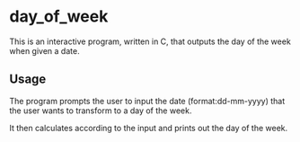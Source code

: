# day_of_week
This is an interactive program, written in C, that outputs the day of the week when given a date.

## Usage
The program prompts the user to input the date (format:dd-mm-yyyy) that the user wants to transform to a day of the week.

It then calculates according to the input and prints out the day of the week.
